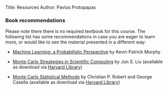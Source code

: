 Title: Resources
Author: Pavlos Protopapas

### Book recommendations

Please note there there is no required textbook for this course.
The following list has some recommendations in case you are eager to learn more, or would like to see the material presented in a different way:

* [Machine Learning: a Probabilistic Perspective](http://www.cs.ubc.ca/~murphyk/MLbook/) by Kevin Patrick Murphy

* [Monte Carlo Streategies in Scientific Computing](http://www.springer.com/statistics/statistical+theory+and+methods/book/978-0-387-76369-9) by Jun S. Liu (available as download via [Harvard Library](http://library.harvard.edu))

* [Monte Carlo Statistical Methods](http://www.springer.com/statistics/statistical+theory+and+methods/book/978-0-387-21239-5) by Christian P. Robert and George Casella (available as download via [Harvard Library](https://library.harvard.edu))
